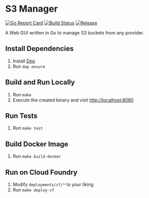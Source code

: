 # S3 Manager

[![Go Report Card](https://goreportcard.com/badge/github.com/mastertinner/s3manager?style=flat-square)](https://goreportcard.com/report/github.com/mastertinner/s3manager)
[![Build Status](https://travis-ci.org/mastertinner/s3manager.svg?branch=master&style=flat-square)](https://travis-ci.org/mastertinner/s3manager)
[![Release](https://img.shields.io/github/release/mastertinner/s3manager.svg?style=flat-square)](https://github.com/mastertinner/s3manager/releases/latest)

A Web GUI written in Go to manage S3 buckets from any provider.

## Install Dependencies

1.  Install [Dep](https://github.com/golang/dep)
1.  Run `dep ensure`

## Build and Run Locally

1.  Run `make`
1.  Execute the created binary and visit <http://localhost:8080>

## Run Tests

1.  Run `make test`

## Build Docker Image

1.  Run `make build-docker`

## Run on Cloud Foundry

1.  Modify `deployments/cf/*` to your liking
1.  Run `make deploy-cf`
